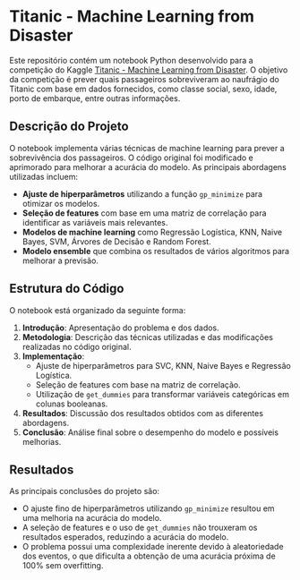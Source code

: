 # Titanic - Machine Learning from Disaster

Este repositório contém um notebook Python desenvolvido para a competição do Kaggle [Titanic - Machine Learning from Disaster](https://www.kaggle.com/competitions/titanic). O objetivo da competição é prever quais passageiros sobreviveram ao naufrágio do Titanic com base em dados fornecidos, como classe social, sexo, idade, porto de embarque, entre outras informações.

## Descrição do Projeto

O notebook implementa várias técnicas de machine learning para prever a sobrevivência dos passageiros. O código original foi modificado e aprimorado para melhorar a acurácia do modelo. As principais abordagens utilizadas incluem:


- **Ajuste de hiperparâmetros** utilizando a função `gp_minimize` para otimizar os modelos.
- **Seleção de features** com base em uma matriz de correlação para identificar as variáveis mais relevantes.
- **Modelos de machine learning** como Regressão Logística, KNN, Naive Bayes, SVM, Árvores de Decisão e Random Forest.
- **Modelo ensemble** que combina os resultados de vários algoritmos para melhorar a previsão.

## Estrutura do Código

O notebook está organizado da seguinte forma:

1. **Introdução**: Apresentação do problema e dos dados.
2. **Metodologia**: Descrição das técnicas utilizadas e das modificações realizadas no código original.
3. **Implementação**:
   - Ajuste de hiperparâmetros para SVC, KNN, Naive Bayes e Regressão Logística.
   - Seleção de features com base na matriz de correlação.
   - Utilização de `get_dummies` para transformar variáveis categóricas em colunas booleanas.
4. **Resultados**: Discussão dos resultados obtidos com as diferentes abordagens.
5. **Conclusão**: Análise final sobre o desempenho do modelo e possíveis melhorias.

## Resultados

As principais conclusões do projeto são:

- O ajuste fino de hiperparâmetros utilizando `gp_minimize` resultou em uma melhoria na acurácia do modelo.
- A seleção de features e o uso de `get_dummies` não trouxeram os resultados esperados, reduzindo a acurácia do modelo.
- O problema possui uma complexidade inerente devido à aleatoriedade dos eventos, o que dificulta a obtenção de uma acurácia próxima de 100% sem overfitting.